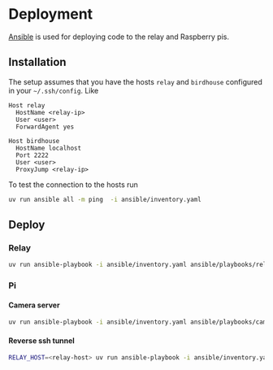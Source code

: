 # Deployment

[Ansible](https://docs.ansible.com/) is used for deploying code to the relay and Raspberry pis. 

## Installation

The setup assumes that you have the hosts `relay` and `birdhouse` configured in your `~/.ssh/config`. Like

```
Host relay
  HostName <relay-ip>
  User <user>
  ForwardAgent yes

Host birdhouse
  HostName localhost
  Port 2222
  User <user>
  ProxyJump <relay-ip>
```

To test the connection to the hosts run

```bash
uv run ansible all -m ping  -i ansible/inventory.yaml
```


## Deploy

### Relay
```bash
uv run ansible-playbook -i ansible/inventory.yaml ansible/playbooks/relay.yaml
```

### Pi

#### Camera server
```bash
uv run ansible-playbook -i ansible/inventory.yaml ansible/playbooks/camera_server.yaml
```

#### Reverse ssh tunnel
```bash
RELAY_HOST=<relay-host> uv run ansible-playbook -i ansible/inventory.yaml ansible/playbooks/reverse_ssh_tunnel.yaml
```